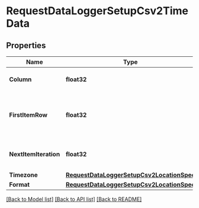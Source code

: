 # RequestDataLoggerSetupCsv2TimeData

## Properties

Name | Type | Description | Notes
------------ | ------------- | ------------- | -------------
**Column** | **float32** | Column containing time data | 
**FirstItemRow** | **float32** | Row containing first value of time data in the CSV file | 
**NextItemIteration** | **float32** | Relevant row location of next item | 
**Timezone** | [**RequestDataLoggerSetupCsv2LocationSpec**](RequestDataLoggerSetupCsv2LocationSpec.md) |  | 
**Format** | [**RequestDataLoggerSetupCsv2LocationSpec**](RequestDataLoggerSetupCsv2LocationSpec.md) |  | 

[[Back to Model list]](../README.md#documentation-for-models) [[Back to API list]](../README.md#documentation-for-api-endpoints) [[Back to README]](../README.md)


